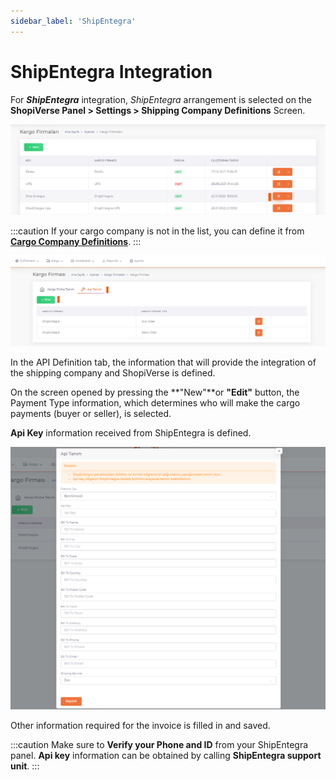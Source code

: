 ```yaml
---
sidebar_label: 'ShipEntegra'
---
```


# ShipEntegra Integration

For ***ShipEntegra*** integration, *ShipEntegra* arrangement is selected on the **ShopiVerse Panel > Settings > Shipping Company Definitions** Screen.

![ShipEntegraEdit](../cargo-entegration/img/ShipEntegraEdit.png)

:::caution
If your cargo company is not in the list, you can define it from **[Cargo Company Definitions](/docs/category/kargo-firma-tanımları)**.
:::

![CargoApi](../cargo-entegration/img/CargoApiAdd.png)

In the API Definition tab, the information that will provide the integration of the shipping company and ShopiVerse is defined.

On the screen opened by pressing the **"New"**or **"Edit"** button, the Payment Type information, which determines who will make the cargo payments (buyer or seller), is selected.

**Api Key** information received from ShipEntegra is defined.

![CargoApiAdd](../cargo-entegration/img/CargoApiAddNew.png)

Other information required for the invoice is filled in and saved.

:::caution
Make sure to **Verify your Phone and ID** from your ShipEntegra panel.
**Api key** information can be obtained by calling **ShipEntegra support unit**.
:::
